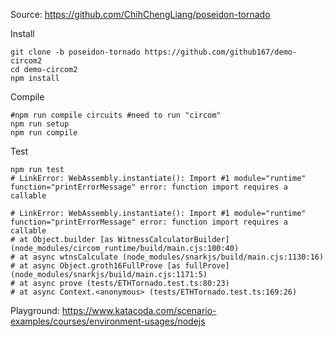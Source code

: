 Source: https://github.com/ChihChengLiang/poseidon-tornado

Install
```
git clone -b poseidon-tornado https://github.com/github167/demo-circom2
cd demo-circom2
npm install

```
Compile
```
#npm run compile circuits #need to run "circom"
npm run setup
npm run compile
```

Test
```
npm run test
# LinkError: WebAssembly.instantiate(): Import #1 module="runtime" function="printErrorMessage" error: function import requires a callable

# LinkError: WebAssembly.instantiate(): Import #1 module="runtime" function="printErrorMessage" error: function import requires a callable
# at Object.builder [as WitnessCalculatorBuilder] (node_modules/circom_runtime/build/main.cjs:100:40)
# at async wtnsCalculate (node_modules/snarkjs/build/main.cjs:1130:16)
# at async Object.groth16FullProve [as fullProve] (node_modules/snarkjs/build/main.cjs:1171:5)
# at async prove (tests/ETHTornado.test.ts:80:23)
# at async Context.<anonymous> (tests/ETHTornado.test.ts:169:26)
```
Playground: https://www.katacoda.com/scenario-examples/courses/environment-usages/nodejs
